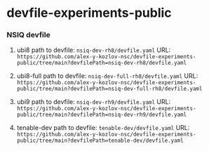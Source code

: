 # devfile-experiments-public

### NSIQ devfile 

1. ubi8
path to devfile: `nsiq-dev-rh8/devfile.yaml`
URL: `https://github.com/alex-y-kozlov-nsc/devfile-experiments-public/tree/main?devfilePath=nsiq-dev-rh8/devfile.yaml`

2. ubi8-full
path to devfile: `nsiq-dev-full-rh8/devfile.yaml`
URL: `https://github.com/alex-y-kozlov-nsc/devfile-experiments-public/tree/main?devfilePath=nsiq-dev-full-rh8/devfile.yaml`

3. ubi9
path to devfile: `nsiq-dev-rh9/devfile.yaml`
URL: `https://github.com/alex-y-kozlov-nsc/devfile-experiments-public/tree/main?devfilePath=nsiq-dev-rh9/devfile.yaml`

4. tenable-dev
path to devfile: `tenable-dev/devfile.yaml`
URL: `https://github.com/alex-y-kozlov-nsc/devfile-experiments-public/tree/main?devfilePath=tenable-dev/devfile.yaml`
